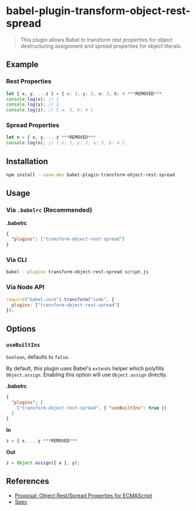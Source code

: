 # babel-plugin-transform-object-rest-spread

> This plugin allows Babel to transform rest properties for object destructuring assignment and spread properties for object literals.

## Example

### Rest Properties

```js
let { x, y, ...z } = { x: 1, y: 2, a: 3, b: 4 ***REMOVED***
console.log(x); // 1
console.log(y); // 2
console.log(z); // { a: 3, b: 4 }
```

### Spread Properties

```js
let n = { x, y, ...z ***REMOVED***
console.log(n); // { x: 1, y: 2, a: 3, b: 4 }
```

## Installation

```sh
npm install --save-dev babel-plugin-transform-object-rest-spread
```

## Usage

### Via `.babelrc` (Recommended)

**.babelrc**

```json
{
  "plugins": ["transform-object-rest-spread"]
}
```

### Via CLI

```sh
babel --plugins transform-object-rest-spread script.js
```

### Via Node API

```javascript
require("babel-core").transform("code", {
  plugins: ["transform-object-rest-spread"]
});
```

## Options

### `useBuiltIns`

`boolean`, defaults to `false`.

By default, this plugin uses Babel's `extends` helper which polyfills `Object.assign`. Enabling this option will use `Object.assign` directly.

**.babelrc**

```json
{
  "plugins": [
    ["transform-object-rest-spread", { "useBuiltIns": true }]
  ]
}
```

**In**

```js
z = { x, ...y ***REMOVED***
```

**Out**

```js
z = Object.assign({ x }, y);
```

## References

* [Proposal: Object Rest/Spread Properties for ECMAScript](https://github.com/sebmarkbage/ecmascript-rest-spread)
* [Spec](http://sebmarkbage.github.io/ecmascript-rest-spread)
